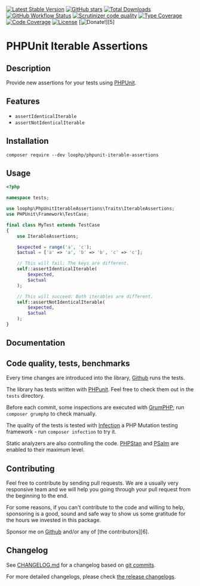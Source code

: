 [![Latest Stable Version][latest stable version]][1]
[![GitHub stars][github stars]][1] [![Total Downloads][total downloads]][1]
[![GitHub Workflow Status][github workflow status]][2]
[![Scrutinizer code quality][code quality]][3]
[![Type Coverage][type coverage]][4] [![Code Coverage][code coverage]][3]
[![License][license]][1] [![Donate!][donate github]][5]

# PHPUnit Iterable Assertions

## Description

Provide new assertions for your tests using [PHPUnit][35].

## Features

- `assertIdenticalIterable`
- `assertNotIdenticalIterable`

## Installation

`composer require --dev loophp/phpunit-iterable-assertions`

## Usage

```php
<?php

namespace tests;

use loophp\PhpUnitIterableAssertions\Traits\IterableAssertions;
use PHPUnit\Framework\TestCase;

final class MyTest extends TestCase
{
    use IterableAssertions;

    $expected = range('a', 'c');
    $actual = ['a' => 'a', 'b' => 'b', 'c' => 'c'];

    // This will fail: The keys are different.
    self::assertIdenticalIterable(
        $expected,
        $actual
    );

    // This will succeed: Both iterables are different.
    self::assertNotIdenticalIterable(
        $expected,
        $actual
    );
}
```

## Documentation

## Code quality, tests, benchmarks

Every time changes are introduced into the library, [Github][2] runs the tests.

The library has tests written with [PHPunit][35]. Feel free to check them out in
the `tests` directory.

Before each commit, some inspections are executed with [GrumPHP][36]; run
`composer grumphp` to check manually.

The quality of the tests is tested with [Infection][37] a PHP Mutation testing
framework - run `composer infection` to try it.

Static analyzers are also controlling the code. [PHPStan][38] and [PSalm][39]
are enabled to their maximum level.

## Contributing

Feel free to contribute by sending pull requests. We are a usually very
responsive team and we will help you going through your pull request from the
beginning to the end.

For some reasons, if you can't contribute to the code and willing to help,
sponsoring is a good, sound and safe way to show us some gratitude for the hours
we invested in this package.

Sponsor me on [Github][github sponsors link] and/or any of [the
contributors][6].

## Changelog

See [CHANGELOG.md][43] for a changelog based on [git commits][44].

For more detailed changelogs, please check [the release changelogs][45].

[1]: https://packagist.org/packages/loophp/phpunit-iterable-assertions
[latest stable version]:
  https://img.shields.io/packagist/v/loophp/phpunit-iterable-assertions.svg?style=flat-square
[github stars]:
  https://img.shields.io/github/stars/loophp/phpunit-iterable-assertions.svg?style=flat-square
[total downloads]:
  https://img.shields.io/packagist/dt/loophp/phpunit-iterable-assertions.svg?style=flat-square
[github workflow status]:
  https://img.shields.io/github/workflow/status/loophp/phpunit-iterable-assertions/Unit%20tests?style=flat-square
[code quality]:
  https://img.shields.io/scrutinizer/quality/g/loophp/phpunit-iterable-assertions/main.svg?style=flat-square
[3]:
  https://scrutinizer-ci.com/g/loophp/phpunit-iterable-assertions/?branch=main
[type coverage]:
  https://img.shields.io/badge/dynamic/json?style=flat-square&color=color&label=Type%20coverage&query=message&url=https%3A%2F%2Fshepherd.dev%2Fgithub%2Floophp%2Fphpunit-iterable-assertions%2Fcoverage
[4]: https://shepherd.dev/github/loophp/phpunit-iterable-assertions
[code coverage]:
  https://img.shields.io/scrutinizer/coverage/g/loophp/phpunit-iterable-assertions/main.svg?style=flat-square
[license]:
  https://img.shields.io/packagist/l/loophp/phpunit-iterable-assertions.svg?style=flat-square
[donate github]:
  https://img.shields.io/badge/Sponsor-Github-brightgreen.svg?style=flat-square
[donate paypal]:
  https://img.shields.io/badge/Sponsor-Paypal-brightgreen.svg?style=flat-square
[33]: https://loophp-iterators.rtfd.io
[28]: https://loophp-iterators.readthedocs.io/en/stable/pages/api.html
[32]: https://loophp-iterators.readthedocs.io/en/stable/pages/usage.html
[34]: https://github.com/loophp/phpunit-iterable-assertions/issues
[2]: https://github.com/loophp/phpunit-iterable-assertions/actions
[35]: https://phpunit.de/
[36]: https://github.com/phpro/grumphp
[37]: https://github.com/infection/infection
[38]: https://github.com/phpstan/phpstan
[39]: https://github.com/vimeo/psalm
[github sponsors link]: https://github.com/sponsors/drupol
[43]:
  https://github.com/loophp/phpunit-iterable-assertions/blob/main/CHANGELOG.md
[44]: https://github.com/loophp/phpunit-iterable-assertions/commits/main
[45]: https://github.com/loophp/phpunit-iterable-assertions/releases
